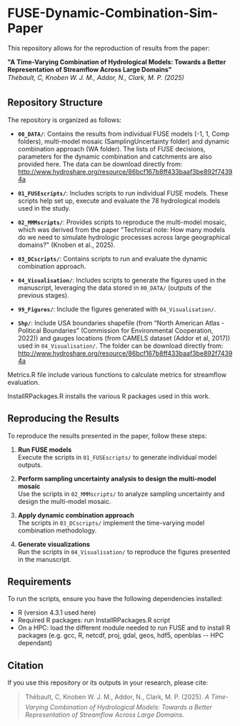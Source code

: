 # FUSE-Dynamic-Combination-Sim-Paper

This repository allows for the reproduction of results from the paper:

**"A Time-Varying Combination of Hydrological Models: Towards a Better Representation of Streamflow Across Large Domains"**  
*Thébault, C, Knoben W. J. M., Addor, N., Clark, M. P. (2025)*

## Repository Structure

The repository is organized as follows:

- **`00_DATA/`**: Contains the results from individual FUSE models (-1, 1, Comp folders), multi-model mosaic (SamplingUncertainty folder) and dynamic combination approach (WA folder). The lists of FUSE decisions, parameters for the dynamic combination and catchments are also provided here. The data can be download directly from: http://www.hydroshare.org/resource/86bcf167b8ff433baaf3be892f74394a

- **`01_FUSEscripts/`**: Includes scripts to run individual FUSE models. These scripts help set up, execute and evaluate the 78 hydrological models used in the study.

- **`02_MMMscripts/`**: Provides scripts to reproduce the multi-model mosaic, which was derived from the paper "Technical note: How many models do we need to simulate hydrologic processes across large geographical domains?" (Knoben et al., 2025).

- **`03_DCscripts/`**: Contains scripts to run and evaluate the dynamic combination approach.

- **`04_Visualisation/`**: Includes scripts to generate the figures used in the manuscript, leveraging the data stored in `00_DATA/` (outputs of the previous stages).

- **`99_Figures/`**: Include the figures generated with `04_Visualisation/`.

- **`Shp/`**: Include USA boundaries shapefile (from “North American Atlas - Political Boundaries” (Commission for Environmental Cooperation, 2022)) and gauges locations (from CAMELS dataset (Addor et al, 2017)) used in `04_Visualisation/`. The folder can be download directly from: http://www.hydroshare.org/resource/86bcf167b8ff433baaf3be892f74394a

Metrics.R file include various functions to calculate metrics for streamflow evaluation. 

InstallRPackages.R installs the various R packages used in this work.

## Reproducing the Results

To reproduce the results presented in the paper, follow these steps:

1. **Run FUSE models**  
   Execute the scripts in `01_FUSEscripts/` to generate individual model outputs.

2. **Perform sampling uncertainty analysis to design the multi-model mosaic**  
   Use the scripts in `02_MMMscripts/` to analyze sampling uncertainty and design the multi-model mosaic.

3. **Apply dynamic combination approach**  
   The scripts in `03_DCscripts/` implement the time-varying model combination methodology.

4. **Generate visualizations**  
   Run the scripts in `04_Visualisation/` to reproduce the figures presented in the manuscript.

## Requirements

To run the scripts, ensure you have the following dependencies installed:

- R (version 4.3.1 used here)  
- Required R packages: run InstallRPackages.R script
- On a HPC: load the different module needed to run FUSE and to install R packages (e.g. gcc, R, netcdf, proj, gdal, geos, hdf5, openblas -- HPC dependant)

## Citation

If you use this repository or its outputs in your research, please cite:

> Thébault, C, Knoben W. J. M., Addor, N., Clark, M. P. (2025). *A Time-Varying Combination of Hydrological Models: Towards a Better Representation of Streamflow Across Large Domains*.
